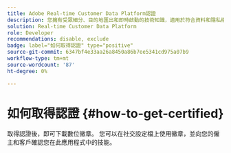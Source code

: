 ```yaml
---
title: Adobe Real-time Customer Data Platform認證
description: 您擁有受眾細分、目的地匯出和即時啟動的技術知識，適用於符合資料和隱私權法規、客戶資料平台(CDP)和Adobe Experience Platform知識的統一設定檔。
solution: Real-time Customer Data Platform
role: Developer
recommendations: disable, exclude
badge: label="如何取得認證" type="positive"
source-git-commit: 6347bf4e33aa26a8450a86b7ee5341cd975a07b9
workflow-type: tm+mt
source-wordcount: '87'
ht-degree: 0%

---
```


# 如何取得認證 {#how-to-get-certified}

取得認證後，即可下載數位徽章。 您可以在社交設定檔上使用徽章，並向您的僱主和客戶確認您在此應用程式中的技能。
